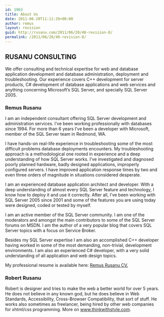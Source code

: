```yaml
---
id: 1963
title: About Us
date: 2011-06-20T11:11:29+00:00
author: remus
layout: revision
guid: http://rusanu.com/2011/06/20/40-revision-8/
permalink: /2011/06/20/40-revision-8/
---
```

## RUSANU CONSULTING

We offer consulting and technical expertise for web and database application development and database administration, deployment and troubleshooting. Our experience covers C++ development for server products, C# development of database applications and web services and anything concerning Microsoft&#8217;s SQL Server, and specially SQL Server 2005.

### Remus Rusanu

I am an independent consultant offering SQL Server development and administration services. I&#8217;ve been working professionally with databases since 1994. For more than 6 years I&#8217;ve been a developer with Microsoft, member of the SQL Server team in Redmond, WA.

I have hands-on real-life experience in troubleshooting some of the most difficult problems database deployments encounters. My troubleshooting approach is a methodological one rooted in experience and a deep understanding of how SQL Server works. I&#8217;ve investigated and diagnosed poorly planned hardware, badly designed applications, improperly configured servers. I have improved application response times by two and even three orders of magnitude in situations considered desperate.

I am an experienced database application architect and developer. With a deep understanding of almost every SQL Server feature and technology, I know how to deploy it and use it correctly. After all, I&#8217;ve been working with SQL Server 2005 since 2001 and some of the features you are using today were designed, coded or tested by myself.

I am an active member of the SQL Server community. I am one of the moderators and amongst the main contributors to some of the SQL Server forums on MSDN. I am the author of a very popular blog that covers SQL Server topics with a focus on Service Broker.

Besides my SQL Server expertise I am also an accomplished C++ developer having worked in some of the most demanding, non-trivial, development environments. I am also an experienced C# developer, with a very solid understanding of all application and web design topics.

My professional resume is available here: <a title="Remus Rusanu CV" href="http://rusanu.com/wp-content/uploads/2007/11/remus-rusanu-cv.pdf" target="_blank">Remus Rusanu CV.</a>



### Robert Rusanu

Robert is designer and tries to make the web a better world for over 5 years. He does not believe in any known god, but he does believe in Web Standards, Accessibility, Cross-Browser Compatibility, that sort of stuff. He works also sometimes as freelancer, being hired by other web companies for xhtml/css programming. More on <a href="http://www.thinkwithstyle.com" target="_blank">www.thinkwithstyle.com</a>.